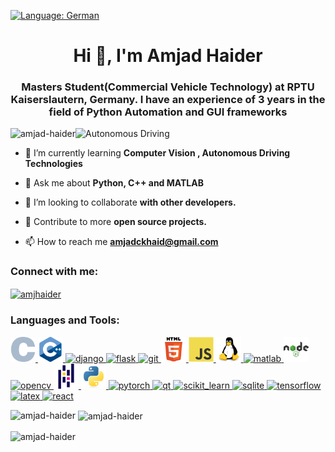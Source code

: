 [![Language: German](https://img.shields.io/badge/lang-Deutsch-blue.svg)](https://github.com/amjad-haider/amjad-haider/blob/fcd8334a7433fb687b3ea14293e7a8bccbc507b9/README.de.md)

<h1 align="center">Hi 👋, I'm Amjad Haider</h1>
<h3 align="center">Masters Student(Commercial Vehicle Technology) at RPTU
Kaiserslautern, Germany. I have an experience of 3 years in the field of Python Automation and GUI frameworks</h3>

<img align="right" alt="Autonomous Driving" width="400" src="https://geoawesomeness.com/wp-content/uploads/2022/03/waymo-open-data.gif">

<p align="left"> <img src="https://komarev.com/ghpvc/?username=amjad-haider&label=Profile%20views&color=0e75b6&style=flat" alt="amjad-haider" /> </p>

- 🌱 I’m currently learning **Computer Vision , Autonomous Driving Technologies**

- 💬 Ask me about **Python, C++ and MATLAB**

- 👯 I’m looking to collaborate **with other developers.**

- 📒 Contribute to more **open source projects.**

- 📫 How to reach me **amjadckhaid@gmail.com**

<h3 align="left">Connect with me:</h3>
<p align="left">
<a href="https://linkedin.com/in/amjadhaider" target="blank"><img align="center" src="https://raw.githubusercontent.com/rahuldkjain/github-profile-readme-generator/master/src/images/icons/Social/linked-in-alt.svg" alt="amjhaider" height="30" width="40" /></a>
</p>

<h3 align="left">Languages and Tools:</h3>
<p align="left"> <a href="https://www.cprogramming.com/" target="_blank" rel="noreferrer"> <img src="https://raw.githubusercontent.com/devicons/devicon/master/icons/c/c-original.svg" alt="c" width="40" height="40"/> </a> <a href="https://www.w3schools.com/cpp/" target="_blank" rel="noreferrer"> <img src="https://raw.githubusercontent.com/devicons/devicon/master/icons/cplusplus/cplusplus-original.svg" alt="cplusplus" width="40" height="40"/> </a> <a href="https://www.djangoproject.com/" target="_blank" rel="noreferrer"> <img src="https://cdn.worldvectorlogo.com/logos/django.svg" alt="django" width="40" height="40"/> </a> <a href="https://flask.palletsprojects.com/" target="_blank" rel="noreferrer"> <img src="https://www.vectorlogo.zone/logos/pocoo_flask/pocoo_flask-icon.svg" alt="flask" width="40" height="40"/> </a> <a href="https://git-scm.com/" target="_blank" rel="noreferrer"> <img src="https://www.vectorlogo.zone/logos/git-scm/git-scm-icon.svg" alt="git" width="40" height="40"/> </a> <a href="https://www.w3.org/html/" target="_blank" rel="noreferrer"> <img src="https://raw.githubusercontent.com/devicons/devicon/master/icons/html5/html5-original-wordmark.svg" alt="html5" width="40" height="40"/> </a> <a href="https://developer.mozilla.org/en-US/docs/Web/JavaScript" target="_blank" rel="noreferrer"> <img src="https://raw.githubusercontent.com/devicons/devicon/master/icons/javascript/javascript-original.svg" alt="javascript" width="40" height="40"/> </a> <a href="https://www.linux.org/" target="_blank" rel="noreferrer"> <img src="https://raw.githubusercontent.com/devicons/devicon/master/icons/linux/linux-original.svg" alt="linux" width="40" height="40"/> </a> <a href="https://www.mathworks.com/" target="_blank" rel="noreferrer"> <img src="https://upload.wikimedia.org/wikipedia/commons/2/21/Matlab_Logo.png" alt="matlab" width="40" height="40"/> </a> <a href="https://nodejs.org" target="_blank" rel="noreferrer"> <img src="https://raw.githubusercontent.com/devicons/devicon/master/icons/nodejs/nodejs-original-wordmark.svg" alt="nodejs" width="40" height="40"/> </a> <a href="https://opencv.org/" target="_blank" rel="noreferrer"> <img src="https://www.vectorlogo.zone/logos/opencv/opencv-icon.svg" alt="opencv" width="40" height="40"/> </a> <a href="https://pandas.pydata.org/" target="_blank" rel="noreferrer"> <img src="https://raw.githubusercontent.com/devicons/devicon/2ae2a900d2f041da66e950e4d48052658d850630/icons/pandas/pandas-original.svg" alt="pandas" width="40" height="40"/> </a> <a href="https://www.python.org" target="_blank" rel="noreferrer"> <img src="https://raw.githubusercontent.com/devicons/devicon/master/icons/python/python-original.svg" alt="python" width="40" height="40"/> </a> <a href="https://pytorch.org/" target="_blank" rel="noreferrer"> <img src="https://www.vectorlogo.zone/logos/pytorch/pytorch-icon.svg" alt="pytorch" width="40" height="40"/> </a> <a href="https://www.qt.io/" target="_blank" rel="noreferrer"> <img src="https://upload.wikimedia.org/wikipedia/commons/0/0b/Qt_logo_2016.svg" alt="qt" width="40" height="40"/> </a> <a href="https://scikit-learn.org/" target="_blank" rel="noreferrer"> <img src="https://upload.wikimedia.org/wikipedia/commons/0/05/Scikit_learn_logo_small.svg" alt="scikit_learn" width="40" height="40"/> </a> <a href="https://www.sqlite.org/" target="_blank" rel="noreferrer"> <img src="https://www.vectorlogo.zone/logos/sqlite/sqlite-icon.svg" alt="sqlite" width="40" height="40"/> </a> <a href="https://www.tensorflow.org" target="_blank" rel="noreferrer"> <img src="https://www.vectorlogo.zone/logos/tensorflow/tensorflow-icon.svg" alt="tensorflow" width="40" height="40"/> </a> <a href="https://www.latex-project.org/" target="_blank" rel="noreferrer">  <img src="https://img.shields.io/badge/latex-%23008080.svg?style=for-the-badge&logo=latex&logoColor=white" alt="latex" width="100" height="40"/> </a> <a href="https://react.dev/" target="_blank" rel="noreferrer">  <img src="https://cdn.worldvectorlogo.com/logos/react-1.svg?style=for-the-badge&logo=latex&logoColor=white" alt="react" width="100" height="40"/> </a> </p>

<p><img align="left" src="https://github-readme-stats.vercel.app/api/top-langs?username=amjad-haider&show_icons=true&locale=en&layout=compact" alt="amjad-haider" /></p>

<p>&nbsp;<img align="center" src="https://github-readme-stats.vercel.app/api?username=amjad-haider&show_icons=true&locale=en" alt="amjad-haider" /></p>

<p><img align="center" src="https://github-readme-streak-stats.herokuapp.com/?user=amjad-haider&" alt="amjad-haider" /></p>





<!--- 👋 Hi, I’m @amjad-haider
- 👀 I’m interested in Autonomous Driving Technologies, Electric Vehicles and Machine Learning Concepts
- 🌱 I’m currently doing my Masters in Commercial Vehicle Technology at Technishce University Kaiserslautern 
- 💞️ I’m looking to collaborate on open source projects
- 📫 Reach me on amjadckhaid@gmail.com
--->

<!---
amjad-haider/amjad-haider is a ✨ special ✨ repository because its `README.md` (this file) appears on your GitHub profile.
You can click the Preview link to take a look at your changes.
--->
